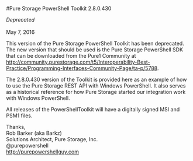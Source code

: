 #Pure Storage PowerShell Toolkit 2.8.0.430

*Deprecated*<br><br>
May 7, 2016<br>

This version of the Pure Storage PowerShell Toolkit has been deprecated. The new version that should be used is the Pure Storage PowerShell SDK that can be downloaded from the Pure1 Community at http://community.purestorage.com/t5/Interoperability-Best-Practice/Programming-Interfaces-Community-Page/ta-p/5788. 

The 2.8.0.430 version of the Toolkit is provided here as an example of how to use the Pure Storage REST API with Windows PowerShell. It also serves as a historical reference for how Pure Storage started our integration work with Windows PowerShell. 

All releases of the PowerShellToolkit will have a digitally signed MSI and PSM1 files.

Thanks,<br>
Rob Barker (aka Barkz)<br>
Solutions Architect, Pure Storage, Inc.<br>
@purepowershell<br>
http://purepowershellguy.com<br>
